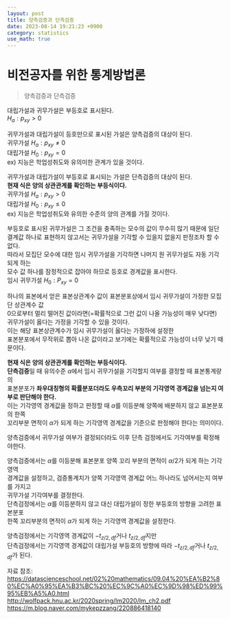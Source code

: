 ```yaml
---
layout: post
title: 양측검증과 단측검증  
date: 2023-08-14 19:21:23 +0900
category: statistics 
use_math: true
---
```

# 비전공자를 위한 통계방법론    
> 양측검증과 단측검증  

대립가설과 귀무가설은 부등호로 표시된다.  
$H_{a}:p_{xy}> 0$  

귀무가설과 대립가설이 등호만으로 표시된 가설은 양측검증의 대상이 된다.   
귀무가설 $H_{a}:p_{xy}\neq 0$  
대립가설 $H_{0}:p_{xy}= 0$  
ex) 지능은 학업성취도와 유의미한 관계가 있을 것이다.  
    
귀무가설과 대립가설이 부등호로 표시되는 가설은 단측검증의 대상이 된다.  
**현재 식은 양의 상관관계를 확인하는 부등식이다.**  
귀무가설 $H_{a}:p_{xy} > 0$  
대립가설 $H_{0}:p_{xy} \leq 0$  
ex) 지능은 학업성취도와 유의한 수준의 양의 관계를 가질 것이다.  

부등호로 표시된 귀무가설은 그 조건을 충족하는 모수의 값이 무수히 많기 때문에 일단  
결계값 하나로 표현하지 않고서는 귀무가설을 기각할 수 있을지 없을지 판정조차 할 수 없다.  
따라서 모집단 모수에 대한 임시 귀무가설을 기각하면 나머지 원 귀무가설도 자동 기각되게 하는  
모수 값 하나를 잠정적으로 잡아야 하므로 등호로 경계값을 표시한다.  
임시 귀무가설 $H_{0}:P_{xy}=0$    

하나의 표본에서 얻은 표본상관계수 값이 표본분포상에서 임시 귀무가설이 가정한 모집단 상관계수 값  
0으로부터 멀리 떨어진 값이라면(=확률적으로 그런 값이 나올 가능성이 매우 낮다면) 귀무가설이 옳다는 가정을 기각할 수 있을 것이다.  
이는 해당 표본상관계수가 임시 귀무가설이 옳다는 가정하에 설정한  
표본분포에서 무작위로 뽑아 나온 값이라고 보기에는 확률적으로 가능성이 너무 낮기 때문이다.  
  
**현재 식은 양의 상관관계를 확인하는 부등식이다.**    
**단측검증**일 때 유의수준 $\alpha$에서 임시 귀무가설을 기각할지 여부를 결정할 때 표본통계량의  
표본분포가 **좌우대칭형의 확률분포더라도 우측꼬리 부분의 기각영역 경계값을 넘는지 여부로 판단해야 한다.**  
이는 기각영역 경계값을 정하고 판정할 때 $\alpha$를 이등분해 양쪽에 배분하지 않고 표본분포의 한쪽  
꼬리부분 면적이 $\alpha$가 되게 하는 기각영역 경계값을 기준으로 판정해야 한다는 의미이다.    
  
양측검증에서 귀무가설 여부가 결정되더라도 이후 단측 검정에서도 기각여부를 확정해야한다.  
  
양측검증에서는 $\alpha$를 이등분해 표본분포 양쪽 꼬리 부분의 면적이 $\alpha/2$가 되게 하는 기각영역  
경계값을 설정하고, 검증통계치가 양쪽 기각영역 경계값 어느 하나라도 넘어서는지 여부를 가지고  
귀무가설 기각여부를 결정한다.  
단측검정에서는 $\alpha$를 이등분하지 않고 대신 대립가설이 정한 부등호의 방향을 고려한 표본분포  
한쪽 꼬리부분의 면적이 $\alpha$가 되게 하는 기각영역 경계값을 설정한다.  
  
양측검정에서는 기각영역 경계값이 $-t_{z/2,df}$거나 $t_{z/2,df}$지만  
단측검정에서는 기각영역 경계값이 대립가설 부등호의 방향에 따라 $-t_{z/2,df}$거나 $t_{z/2,df}$가 된다.     
  
자료 참조:  
https://datascienceschool.net/02%20mathematics/09.04%20%EA%B2%80%EC%A0%95%EA%B3%BC%20%EC%9C%A0%EC%9D%98%ED%99%95%EB%A5%A0.html  
http://wolfpack.hnu.ac.kr/2020spring/lm2020/lm_ch2.pdf  
https://m.blog.naver.com/mykepzzang/220886418140  

  

